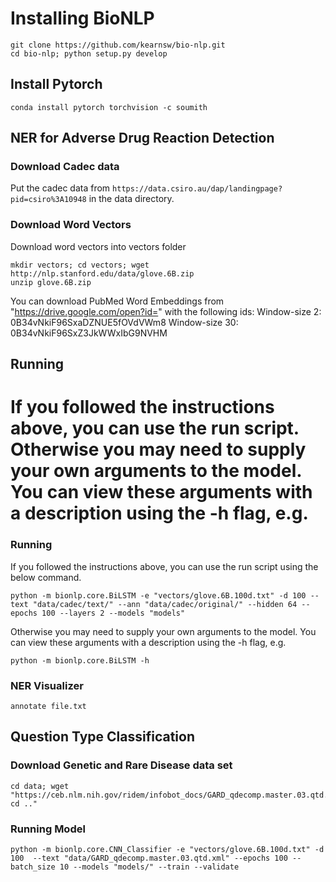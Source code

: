 # Installing BioNLP
```
git clone https://github.com/kearnsw/bio-nlp.git
cd bio-nlp; python setup.py develop
```

## Install Pytorch
`conda install pytorch torchvision -c soumith`

## NER for Adverse Drug Reaction Detection
### Download Cadec data
Put the cadec data from `https://data.csiro.au/dap/landingpage?pid=csiro%3A10948` in the data directory.

### Download Word Vectors
Download word vectors into vectors folder
```
mkdir vectors; cd vectors; wget http://nlp.stanford.edu/data/glove.6B.zip
unzip glove.6B.zip
```
You can download PubMed Word Embeddings from "https://drive.google.com/open?id=" with the following ids:
Window-size 2: 0B34vNkiF96SxaDZNUE5fOVdVWm8
Window-size 30: 0B34vNkiF96SxZ3JkWWxIbG9NVHM

## Running
If you followed the instructions above, you can use the run script. Otherwise you may need to supply your own arguments to the model. You can view these arguments with a description using the -h flag, e.g.
=======
### Running 
If you followed the instructions above, you can use the run script using the below command.
```shell
python -m bionlp.core.BiLSTM -e "vectors/glove.6B.100d.txt" -d 100 --text "data/cadec/text/" --ann "data/cadec/original/" --hidden 64 --epochs 100 --layers 2 --models "models"

```

Otherwise you may need to supply your own arguments to the model. You can view these arguments with a description using the -h flag, e.g.
```
python -m bionlp.core.BiLSTM -h
``` 

### NER Visualizer 

```
annotate file.txt
```

## Question Type Classification

### Download Genetic and Rare Disease data set
```
cd data; wget "https://ceb.nlm.nih.gov/ridem/infobot_docs/GARD_qdecomp.master.03.qtd.xml; cd .."
```

### Running Model
```
python -m bionlp.core.CNN_Classifier -e "vectors/glove.6B.100d.txt" -d 100  --text "data/GARD_qdecomp.master.03.qtd.xml" --epochs 100 --batch_size 10 --models "models/" --train --validate
```
